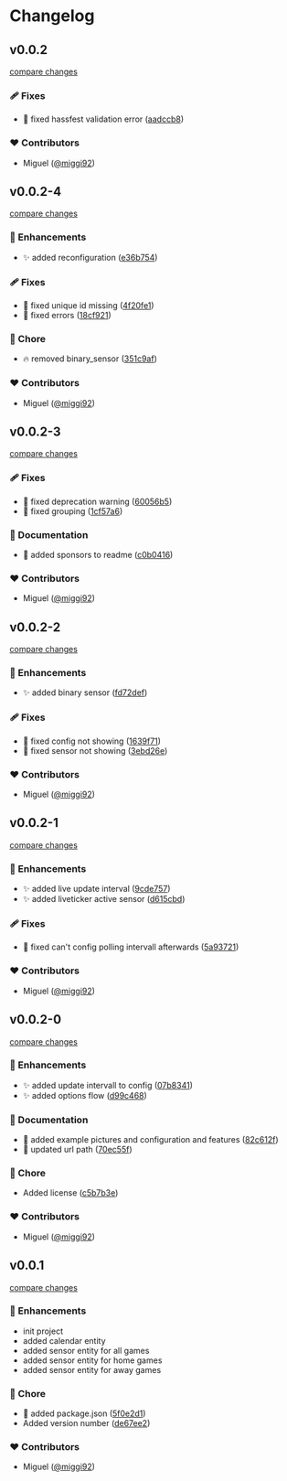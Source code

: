 # Changelog


## v0.0.2

[compare changes](https://github.com/miggi92/hass-handball.net/compare/v0.0.2-4...v0.0.2)

### 🩹 Fixes

- 🐛  fixed hassfest validation error ([aadccb8](https://github.com/miggi92/hass-handball.net/commit/aadccb8))

### ❤️ Contributors

- Miguel ([@miggi92](https://github.com/miggi92))

## v0.0.2-4

[compare changes](https://github.com/miggi92/hass-handball.net/compare/v0.0.2-3...v0.0.2-4)

### 🚀 Enhancements

- ✨  added reconfiguration ([e36b754](https://github.com/miggi92/hass-handball.net/commit/e36b754))

### 🩹 Fixes

- 🐛  fixed unique id missing ([4f20fe1](https://github.com/miggi92/hass-handball.net/commit/4f20fe1))
- 🐛  fixed errors ([18cf921](https://github.com/miggi92/hass-handball.net/commit/18cf921))

### 🏡 Chore

- 🔥  removed binary_sensor ([351c9af](https://github.com/miggi92/hass-handball.net/commit/351c9af))

### ❤️ Contributors

- Miguel ([@miggi92](https://github.com/miggi92))

## v0.0.2-3

[compare changes](https://github.com/miggi92/hass-handball.net/compare/v0.0.2-2...v0.0.2-3)

### 🩹 Fixes

- 🐛  fixed deprecation warning ([60056b5](https://github.com/miggi92/hass-handball.net/commit/60056b5))
- 🐛  fixed grouping ([1cf57a6](https://github.com/miggi92/hass-handball.net/commit/1cf57a6))

### 📖 Documentation

- 💸  added sponsors to readme ([c0b0416](https://github.com/miggi92/hass-handball.net/commit/c0b0416))

### ❤️ Contributors

- Miguel ([@miggi92](https://github.com/miggi92))

## v0.0.2-2

[compare changes](https://github.com/miggi92/hass-handball.net/compare/v0.0.2-1...v0.0.2-2)

### 🚀 Enhancements

- ✨  added binary sensor ([fd72def](https://github.com/miggi92/hass-handball.net/commit/fd72def))

### 🩹 Fixes

- 🐛  fixed config not showing ([1639f71](https://github.com/miggi92/hass-handball.net/commit/1639f71))
- 🐛  fixed sensor not showing ([3ebd26e](https://github.com/miggi92/hass-handball.net/commit/3ebd26e))

### ❤️ Contributors

- Miguel ([@miggi92](https://github.com/miggi92))

## v0.0.2-1

[compare changes](https://github.com/miggi92/hass-handball.net/compare/v0.0.2-0...v0.0.2-1)

### 🚀 Enhancements

- ✨  added live update interval ([9cde757](https://github.com/miggi92/hass-handball.net/commit/9cde757))
- ✨  added liveticker active sensor ([d615cbd](https://github.com/miggi92/hass-handball.net/commit/d615cbd))

### 🩹 Fixes

- 🐛  fixed can't config polling intervall afterwards ([5a93721](https://github.com/miggi92/hass-handball.net/commit/5a93721))

### ❤️ Contributors

- Miguel ([@miggi92](https://github.com/miggi92))

## v0.0.2-0

[compare changes](https://github.com/miggi92/hass-handball.net/compare/v0.0.1...v0.0.2-0)

### 🚀 Enhancements

- ✨  added update intervall to config ([07b8341](https://github.com/miggi92/hass-handball.net/commit/07b8341))
- ✨  added options flow ([d99c468](https://github.com/miggi92/hass-handball.net/commit/d99c468))

### 📖 Documentation

- 📝  added example pictures and configuration and features ([82c612f](https://github.com/miggi92/hass-handball.net/commit/82c612f))
- 📝  updated url path ([70ec55f](https://github.com/miggi92/hass-handball.net/commit/70ec55f))

### 🏡 Chore

- Added license ([c5b7b3e](https://github.com/miggi92/hass-handball.net/commit/c5b7b3e))

### ❤️ Contributors

- Miguel ([@miggi92](https://github.com/miggi92))

## v0.0.1

[compare changes](https://github.com/miggi92/hass-handball.net/compare/v0.0.1-beta.9...v0.0.1)

### 🚀 Enhancements

- init project
- added calendar entity
- added sensor entity for all games
- added sensor entity for home games
- added sensor entity for away games

### 🏡 Chore

- 🔧  added package.json ([5f0e2d1](https://github.com/miggi92/hass-handball.net/commit/5f0e2d1))
- Added version number ([de67ee2](https://github.com/miggi92/hass-handball.net/commit/de67ee2))

### ❤️ Contributors

- Miguel ([@miggi92](https://github.com/miggi92))

